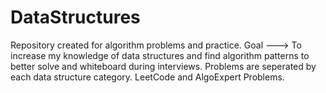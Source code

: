 # DataStructures
Repository created for algorithm problems and practice. Goal ---> To increase my knowledge of data structures and find algorithm patterns to better solve and whiteboard during interviews. Problems are seperated by each data structure category. LeetCode and AlgoExpert Problems. 
